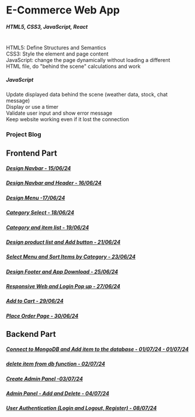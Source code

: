 # E-Commerce Web App

##### HTML5, CSS3, JavaScript, React
\
HTML5: Define Structures and Semantics\
CSS3: Style the element and page content\
JavaScript: change the page dynamically without loading a different \
HTML file, do "behind the scene" calculations and work


##### JavaScript

Update displayed data behind the scene (weather data, stock, chat message)\
Display or use a timer\
Validate user input and show error message\
Keep website working even if it lost the connection

### Project Blog

## Frontend Part

##### [Design Navbar - 15/06/24](https://blog.naver.com/detol3953/223480690554)
##### [Design Navbar and Header - 16/06/24](https://blog.naver.com/detol3953/223481583076)
##### [Design Menu -17/06/24](https://blog.naver.com/detol3953/223482762487)
##### [Category Select - 18/06/24](https://blog.naver.com/detol3953/223483966895)
##### [Category and item list - 19/06/24](https://blog.naver.com/detol3953/223485091209)
##### [Design product list and Add button - 21/06/24](https://blog.naver.com/detol3953/223487386472)
##### [Select Menu and Sort Items by Category - 23/06/24](https://blog.naver.com/detol3953/223489050773)
##### [Design Footer and App Download - 25/06/24](https://blog.naver.com/detol3953/223491234139)
##### [Responsive Web and Login Pop up - 27/06/24](https://blog.naver.com/detol3953/223493735425)
##### [Add to Cart - 29/06/24](https://blog.naver.com/detol3953/223495512053)
##### [Place Order Page - 30/06/24](https://blog.naver.com/detol3953/223496931170)
#####
#####
## Backend Part
##### [Connect to MongoDB and Add item to the database - 01/07/24 - 01/07/24](https://blog.naver.com/detol3953/223498164658)
##### [delete item from db function - 02/07/24](https://blog.naver.com/detol3953/223499401675)
##### [Create Admin Panel -03/07/24](https://blog.naver.com/detol3953/223500418264)
##### [Admin Panel - Add and Delete - 04/07/24](https://blog.naver.com/detol3953/223501737561)
##### [User Authentication (Login and Logout, Register) - 08/07/24](https://blog.naver.com/detol3953/223506073396)

